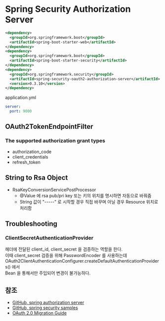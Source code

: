 # Spring Security Authorization Server

```xml
<dependency>
  <groupId>org.springframework.boot</groupId>
  <artifactId>spring-boot-starter-web</artifactId>
</dependency>
<dependency>
  <groupId>org.springframework.boot</groupId>
  <artifactId>spring-boot-starter-security</artifactId>
</dependency>
<dependency>
  <groupId>org.springframework.security</groupId>
  <artifactId>spring-security-oauth2-authorization-server</artifactId>
  <version>0.3.10</version>
</dependency>
```

application.yml
```yaml
server:
  port: 9000
```

## OAuth2TokenEndpointFilter

### The supported authorization grant types

- authorization_code
- client_credentials
- refresh_token

## String to Rsa Object

- RsaKeyConversionServicePostProcessor
  - @Value 에 rsa pub/pri key 또는 키의 위치를 명시하면 자동으로 바꿔줌
  - String 값이 "-----" 로 시작할 경우 직접 바꾸며 아닐 경우 Resource 위치로 처리함 

## Troubleshooting

### ClientSecretAuthenticationProvider

헤더에 전달된 client_id, client_secret 을 검증하는 역할을 한다.    
이때 client_secret 검증을 위해 PasswordEncoder 를 사용하는데   
OAuth2ClientAuthenticationConfigurer.createDefaultAuthenticationProviders() 에서  
Bean 을 통해서만 주입되어 변경이 불가능하다.

## 참조

- [GitHub, spring authorization server](https://github.com/spring-projects/spring-authorization-server)
- [GitHub, spring security samples](https://github.com/spring-projects/spring-security-samples/blob/main/servlet/spring-boot/java/oauth2/authorization-server/build.gradle)
- [OAuth 2.0 Migration Guide](https://github.com/spring-projects/spring-security/wiki/OAuth-2.0-Migration-Guide)
